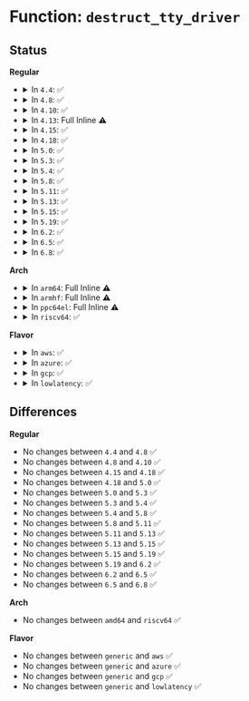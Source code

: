 # Function: <code>destruct_tty_driver</code>

## Status
<b>Regular</b>
<ul>
<li>
<details>
<summary>In <code>4.4</code>: ✅</summary>

```c
void destruct_tty_driver(struct kref *kref);
```

**Collision:** Unique Static

**Inline:** No

**Transformation:** False

**Instances:**

```
In drivers/tty/tty_io.c (ffffffff814e0090)
Location: drivers/tty/tty_io.c:3426
Inline: False
Direct callers:
  - drivers/tty/tty_io.c:put_tty_driver
  - drivers/tty/tty_io.c:release_one_tty
  - drivers/tty/tty_io.c:tty_open
  - drivers/tty/tty_io.c:tty_open
```
**Symbols:**

```
ffffffff814e0090-ffffffff814e015b: destruct_tty_driver (STB_LOCAL)
```
</details>
</li>
<li>
<details>
<summary>In <code>4.8</code>: ✅</summary>

```c
void destruct_tty_driver(struct kref *kref);
```

**Collision:** Unique Static

**Inline:** No

**Transformation:** False

**Instances:**

```
In drivers/tty/tty_io.c (ffffffff815318c0)
Location: drivers/tty/tty_io.c:3422
Inline: False
Direct callers:
  - drivers/tty/tty_io.c:put_tty_driver
  - drivers/tty/tty_io.c:tty_open
  - drivers/tty/tty_io.c:release_one_tty
```
**Symbols:**

```
ffffffff815318c0-ffffffff8153198b: destruct_tty_driver (STB_LOCAL)
```
</details>
</li>
<li>
<details>
<summary>In <code>4.10</code>: ✅</summary>

```c
void destruct_tty_driver(struct kref *kref);
```

**Collision:** Unique Static

**Inline:** No

**Transformation:** False

**Instances:**

```
In drivers/tty/tty_io.c (ffffffff8155e000)
Location: drivers/tty/tty_io.c:3422
Inline: False
Direct callers:
  - drivers/tty/tty_io.c:put_tty_driver
  - drivers/tty/tty_io.c:tty_open
  - drivers/tty/tty_io.c:release_one_tty
```
**Symbols:**

```
ffffffff8155e000-ffffffff8155e0cb: destruct_tty_driver (STB_LOCAL)
```
</details>
</li>
<li>
<details>
<summary>In <code>4.13</code>: Full Inline ⚠️</summary>

**Collision:** Unique Static

**Inline:** Full

**Transformation:** False

**Instances:**

```
In drivers/tty/tty_io.c (ffffffff81572f84)
Location: drivers/tty/tty_io.c:2980
Inline: True
Inline callers:
  - drivers/tty/tty_io.c:tty_driver_kref_put
```
</details>
</li>
<li>
<details>
<summary>In <code>4.15</code>: ✅</summary>

```c
void destruct_tty_driver(struct kref *kref);
```

**Collision:** Unique Static

**Inline:** No

**Transformation:** False

**Instances:**

```
In drivers/tty/tty_io.c (ffffffff815d7300)
Location: drivers/tty/tty_io.c:3087
Inline: False
Direct callers:
  - drivers/tty/tty_io.c:put_tty_driver
  - drivers/tty/tty_io.c:tty_open
  - drivers/tty/tty_io.c:tty_kopen
  - drivers/tty/tty_io.c:release_one_tty
```
**Symbols:**

```
ffffffff815d7300-ffffffff815d73c3: destruct_tty_driver (STB_LOCAL)
```
</details>
</li>
<li>
<details>
<summary>In <code>4.18</code>: ✅</summary>

```c
void destruct_tty_driver(struct kref *kref);
```

**Collision:** Unique Static

**Inline:** No

**Transformation:** False

**Instances:**

```
In drivers/tty/tty_io.c (ffffffff816102b0)
Location: drivers/tty/tty_io.c:3108
Inline: False
Direct callers:
  - drivers/tty/tty_io.c:put_tty_driver
  - drivers/tty/tty_io.c:tty_open
  - drivers/tty/tty_io.c:tty_kopen
  - drivers/tty/tty_io.c:release_one_tty
```
**Symbols:**

```
ffffffff816102b0-ffffffff81610373: destruct_tty_driver (STB_LOCAL)
```
</details>
</li>
<li>
<details>
<summary>In <code>5.0</code>: ✅</summary>

```c
void destruct_tty_driver(struct kref *kref);
```

**Collision:** Unique Static

**Inline:** No

**Transformation:** False

**Instances:**

```
In drivers/tty/tty_io.c (ffffffff8162d0b0)
Location: drivers/tty/tty_io.c:3263
Inline: False
Direct callers:
  - drivers/tty/tty_io.c:put_tty_driver
  - drivers/tty/tty_io.c:tty_open
  - drivers/tty/tty_io.c:tty_kopen
  - drivers/tty/tty_io.c:release_one_tty
```
**Symbols:**

```
ffffffff8162d0b0-ffffffff8162d173: destruct_tty_driver (STB_LOCAL)
```
</details>
</li>
<li>
<details>
<summary>In <code>5.3</code>: ✅</summary>

```c
void destruct_tty_driver(struct kref *kref);
```

**Collision:** Unique Static

**Inline:** No

**Transformation:** False

**Instances:**

```
In drivers/tty/tty_io.c (ffffffff81660d10)
Location: drivers/tty/tty_io.c:3267
Inline: False
Direct callers:
  - drivers/tty/tty_io.c:put_tty_driver
  - drivers/tty/tty_io.c:tty_open
  - drivers/tty/tty_io.c:tty_kopen
  - drivers/tty/tty_io.c:release_one_tty
```
**Symbols:**

```
ffffffff81660d10-ffffffff81660dd3: destruct_tty_driver (STB_LOCAL)
```
</details>
</li>
<li>
<details>
<summary>In <code>5.4</code>: ✅</summary>

```c
void destruct_tty_driver(struct kref *kref);
```

**Collision:** Unique Static

**Inline:** No

**Transformation:** False

**Instances:**

```
In drivers/tty/tty_io.c (ffffffff81683360)
Location: drivers/tty/tty_io.c:3263
Inline: False
Direct callers:
  - drivers/tty/tty_io.c:put_tty_driver
  - drivers/tty/tty_io.c:tty_open
  - drivers/tty/tty_io.c:tty_kopen
  - drivers/tty/tty_io.c:release_one_tty
```
**Symbols:**

```
ffffffff81683360-ffffffff81683423: destruct_tty_driver (STB_LOCAL)
```
</details>
</li>
<li>
<details>
<summary>In <code>5.8</code>: ✅</summary>

```c
void destruct_tty_driver(struct kref *kref);
```

**Collision:** Unique Static

**Inline:** No

**Transformation:** False

**Instances:**

```
In drivers/tty/tty_io.c (ffffffff81734240)
Location: drivers/tty/tty_io.c:3266
Inline: False
Direct callers:
  - drivers/tty/tty_io.c:put_tty_driver
  - drivers/tty/tty_io.c:tty_open_by_driver
  - drivers/tty/tty_io.c:tty_kopen
  - drivers/tty/tty_io.c:release_one_tty
```
**Symbols:**

```
ffffffff81734240-ffffffff81734303: destruct_tty_driver (STB_LOCAL)
```
</details>
</li>
<li>
<details>
<summary>In <code>5.11</code>: ✅</summary>

```c
void destruct_tty_driver(struct kref *kref);
```

**Collision:** Unique Static

**Inline:** No

**Transformation:** False

**Instances:**

```
In drivers/tty/tty_io.c (ffffffff81750390)
Location: drivers/tty/tty_io.c:3359
Inline: False
Direct callers:
  - drivers/tty/tty_io.c:tty_open_by_driver
  - drivers/tty/tty_io.c:tty_kopen
  - drivers/tty/tty_io.c:release_one_tty
```
**Symbols:**

```
ffffffff81750390-ffffffff81750453: destruct_tty_driver (STB_LOCAL)
```
</details>
</li>
<li>
<details>
<summary>In <code>5.13</code>: ✅</summary>

```c
void destruct_tty_driver(struct kref *kref);
```

**Collision:** Unique Static

**Inline:** No

**Transformation:** False

**Instances:**

```
In drivers/tty/tty_io.c (ffffffff81734210)
Location: drivers/tty/tty_io.c:3408
Inline: False
Direct callers:
  - drivers/tty/tty_io.c:put_tty_driver
  - drivers/tty/tty_io.c:tty_open
  - drivers/tty/tty_io.c:tty_kopen
  - drivers/tty/tty_io.c:release_one_tty
```
**Symbols:**

```
ffffffff81734210-ffffffff817342d3: destruct_tty_driver (STB_LOCAL)
```
</details>
</li>
<li>
<details>
<summary>In <code>5.15</code>: ✅</summary>

```c
void destruct_tty_driver(struct kref *kref);
```

**Collision:** Unique Static

**Inline:** No

**Transformation:** False

**Instances:**

```
In drivers/tty/tty_io.c (ffffffff817b4b70)
Location: drivers/tty/tty_io.c:3408
Inline: False
Direct callers:
  - drivers/tty/tty_io.c:tty_open
  - drivers/tty/tty_io.c:tty_kopen
  - drivers/tty/tty_io.c:release_one_tty
```
**Symbols:**

```
ffffffff817b4b70-ffffffff817b4c33: destruct_tty_driver (STB_LOCAL)
```
</details>
</li>
<li>
<details>
<summary>In <code>5.19</code>: ✅</summary>

```c
void destruct_tty_driver(struct kref *kref);
```

**Collision:** Unique Static

**Inline:** No

**Transformation:** False

**Instances:**

```
In drivers/tty/tty_io.c (ffffffff818f0990)
Location: drivers/tty/tty_io.c:3375
Inline: False
Direct callers:
  - drivers/tty/tty_io.c:tty_open
  - drivers/tty/tty_io.c:tty_kopen
  - drivers/tty/tty_io.c:tty_lookup_driver
  - drivers/tty/tty_io.c:release_one_tty
```
**Symbols:**

```
ffffffff818f0990-ffffffff818f0a5f: destruct_tty_driver (STB_LOCAL)
```
</details>
</li>
<li>
<details>
<summary>In <code>6.2</code>: ✅</summary>

```c
void destruct_tty_driver(struct kref *kref);
```

**Collision:** Unique Static

**Inline:** No

**Transformation:** False

**Instances:**

```
In drivers/tty/tty_io.c (ffffffff81a48b50)
Location: drivers/tty/tty_io.c:3372
Inline: False
Direct callers:
  - drivers/tty/tty_io.c:tty_open
  - drivers/tty/tty_io.c:tty_kopen
  - drivers/tty/tty_io.c:tty_lookup_driver
  - drivers/tty/tty_io.c:release_one_tty
```
**Symbols:**

```
ffffffff81a48b50-ffffffff81a48c1a: destruct_tty_driver (STB_LOCAL)
```
</details>
</li>
<li>
<details>
<summary>In <code>6.5</code>: ✅</summary>

```c
void destruct_tty_driver(struct kref *kref);
```

**Collision:** Unique Static

**Inline:** No

**Transformation:** False

**Instances:**

```
In drivers/tty/tty_io.c (ffffffff81a92da0)
Location: drivers/tty/tty_io.c:3378
Inline: False
Direct callers:
  - drivers/tty/tty_io.c:tty_open
  - drivers/tty/tty_io.c:tty_kopen
  - drivers/tty/tty_io.c:tty_lookup_driver
  - drivers/tty/tty_io.c:release_one_tty
```
**Symbols:**

```
ffffffff81a92da0-ffffffff81a92e6a: destruct_tty_driver (STB_LOCAL)
```
</details>
</li>
<li>
<details>
<summary>In <code>6.8</code>: ✅</summary>

```c
void destruct_tty_driver(struct kref *kref);
```

**Collision:** Unique Static

**Inline:** No

**Transformation:** False

**Instances:**

```
In drivers/tty/tty_io.c (ffffffff81ae57f0)
Location: drivers/tty/tty_io.c:3395
Inline: False
Direct callers:
  - drivers/tty/tty_io.c:tty_open
  - drivers/tty/tty_io.c:tty_kopen
  - drivers/tty/tty_io.c:tty_lookup_driver
  - drivers/tty/tty_io.c:release_one_tty
```
**Symbols:**

```
ffffffff81ae57f0-ffffffff81ae58ba: destruct_tty_driver (STB_LOCAL)
```
</details>
</li>
</ul>
<b>Arch</b>
<ul>
<li>
<details>
<summary>In <code>arm64</code>: Full Inline ⚠️</summary>

**Collision:** Unique Static

**Inline:** Full

**Transformation:** False

**Instances:**

```
In drivers/tty/tty_io.c (ffff80001084f974)
Location: drivers/tty/tty_io.c:3263
Inline: True
Inline callers:
  - drivers/tty/tty_io.c:tty_driver_kref_put
```
</details>
</li>
<li>
<details>
<summary>In <code>armhf</code>: Full Inline ⚠️</summary>

**Collision:** Unique Static

**Inline:** Full

**Transformation:** False

**Instances:**

```
In drivers/tty/tty_io.c (c095b994)
Location: drivers/tty/tty_io.c:3263
Inline: True
Inline callers:
  - drivers/tty/tty_io.c:tty_driver_kref_put
```
</details>
</li>
<li>
<details>
<summary>In <code>ppc64el</code>: Full Inline ⚠️</summary>

**Collision:** Unique Static

**Inline:** Full

**Transformation:** False

**Instances:**

```
In drivers/tty/tty_io.c (c0000000008efad0)
Location: drivers/tty/tty_io.c:3263
Inline: True
Inline callers:
  - drivers/tty/tty_io.c:tty_driver_kref_put
```
</details>
</li>
<li>
<details>
<summary>In <code>riscv64</code>: ✅</summary>

```c
void destruct_tty_driver(struct kref *kref);
```

**Collision:** Unique Static

**Inline:** No

**Transformation:** False

**Instances:**

```
In drivers/tty/tty_io.c (ffffffe00052ddbe)
Location: drivers/tty/tty_io.c:3263
Inline: False
Direct callers:
  - drivers/tty/tty_io.c:put_tty_driver
  - drivers/tty/tty_io.c:tty_open
  - drivers/tty/tty_io.c:tty_kopen
  - drivers/tty/tty_io.c:release_one_tty
```
**Symbols:**

```
ffffffe00052ddbe-ffffffe00052de9c: destruct_tty_driver (STB_LOCAL)
```
</details>
</li>
</ul>
<b>Flavor</b>
<ul>
<li>
<details>
<summary>In <code>aws</code>: ✅</summary>

```c
void destruct_tty_driver(struct kref *kref);
```

**Collision:** Unique Static

**Inline:** No

**Transformation:** False

**Instances:**

```
In drivers/tty/tty_io.c (ffffffff81648de0)
Location: drivers/tty/tty_io.c:3263
Inline: False
Direct callers:
  - drivers/tty/tty_io.c:put_tty_driver
  - drivers/tty/tty_io.c:tty_open
  - drivers/tty/tty_io.c:tty_kopen
  - drivers/tty/tty_io.c:release_one_tty
```
**Symbols:**

```
ffffffff81648de0-ffffffff81648ea3: destruct_tty_driver (STB_LOCAL)
```
</details>
</li>
<li>
<details>
<summary>In <code>azure</code>: ✅</summary>

```c
void destruct_tty_driver(struct kref *kref);
```

**Collision:** Unique Static

**Inline:** No

**Transformation:** False

**Instances:**

```
In drivers/tty/tty_io.c (ffffffff81629240)
Location: drivers/tty/tty_io.c:3263
Inline: False
Direct callers:
  - drivers/tty/tty_io.c:put_tty_driver
  - drivers/tty/tty_io.c:tty_open
  - drivers/tty/tty_io.c:tty_kopen
  - drivers/tty/tty_io.c:release_one_tty
```
**Symbols:**

```
ffffffff81629240-ffffffff81629303: destruct_tty_driver (STB_LOCAL)
```
</details>
</li>
<li>
<details>
<summary>In <code>gcp</code>: ✅</summary>

```c
void destruct_tty_driver(struct kref *kref);
```

**Collision:** Unique Static

**Inline:** No

**Transformation:** False

**Instances:**

```
In drivers/tty/tty_io.c (ffffffff816771a0)
Location: drivers/tty/tty_io.c:3263
Inline: False
Direct callers:
  - drivers/tty/tty_io.c:put_tty_driver
  - drivers/tty/tty_io.c:tty_open
  - drivers/tty/tty_io.c:tty_kopen
  - drivers/tty/tty_io.c:release_one_tty
```
**Symbols:**

```
ffffffff816771a0-ffffffff81677263: destruct_tty_driver (STB_LOCAL)
```
</details>
</li>
<li>
<details>
<summary>In <code>lowlatency</code>: ✅</summary>

```c
void destruct_tty_driver(struct kref *kref);
```

**Collision:** Unique Static

**Inline:** No

**Transformation:** False

**Instances:**

```
In drivers/tty/tty_io.c (ffffffff816918c0)
Location: drivers/tty/tty_io.c:3263
Inline: False
Direct callers:
  - drivers/tty/tty_io.c:put_tty_driver
  - drivers/tty/tty_io.c:tty_open
  - drivers/tty/tty_io.c:tty_kopen
  - drivers/tty/tty_io.c:release_one_tty
```
**Symbols:**

```
ffffffff816918c0-ffffffff81691983: destruct_tty_driver (STB_LOCAL)
```
</details>
</li>
</ul>

## Differences
<b>Regular</b>
<ul>
<li>
No changes between <code>4.4</code> and <code>4.8</code> ✅
</li>
<li>
No changes between <code>4.8</code> and <code>4.10</code> ✅
</li>
<li>
No changes between <code>4.15</code> and <code>4.18</code> ✅
</li>
<li>
No changes between <code>4.18</code> and <code>5.0</code> ✅
</li>
<li>
No changes between <code>5.0</code> and <code>5.3</code> ✅
</li>
<li>
No changes between <code>5.3</code> and <code>5.4</code> ✅
</li>
<li>
No changes between <code>5.4</code> and <code>5.8</code> ✅
</li>
<li>
No changes between <code>5.8</code> and <code>5.11</code> ✅
</li>
<li>
No changes between <code>5.11</code> and <code>5.13</code> ✅
</li>
<li>
No changes between <code>5.13</code> and <code>5.15</code> ✅
</li>
<li>
No changes between <code>5.15</code> and <code>5.19</code> ✅
</li>
<li>
No changes between <code>5.19</code> and <code>6.2</code> ✅
</li>
<li>
No changes between <code>6.2</code> and <code>6.5</code> ✅
</li>
<li>
No changes between <code>6.5</code> and <code>6.8</code> ✅
</li>
</ul>
<b>Arch</b>
<ul>
<li>
No changes between <code>amd64</code> and <code>riscv64</code> ✅
</li>
</ul>
<b>Flavor</b>
<ul>
<li>
No changes between <code>generic</code> and <code>aws</code> ✅
</li>
<li>
No changes between <code>generic</code> and <code>azure</code> ✅
</li>
<li>
No changes between <code>generic</code> and <code>gcp</code> ✅
</li>
<li>
No changes between <code>generic</code> and <code>lowlatency</code> ✅
</li>
</ul>
